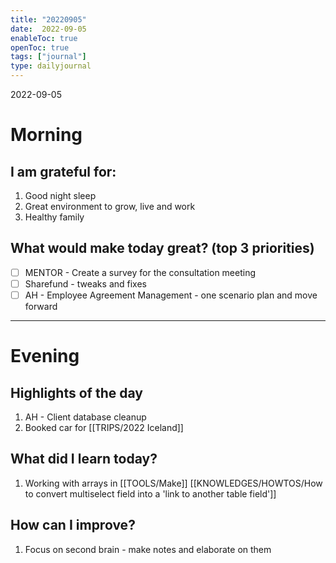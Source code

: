 ```yaml
---
title: "20220905"
date:  2022-09-05
enableToc: true
openToc: true
tags: ["journal"]
type: dailyjournal
---
```


 2022-09-05
# Morning
## I am grateful for:
1. Good night sleep 
2. Great environment to grow, live and work
3. Healthy family

## What would make today great? (top 3 priorities)
- [ ] MENTOR - Create a survey for the consultation meeting
- [ ] Sharefund - tweaks and fixes 
- [ ] AH - Employee Agreement Management - one scenario plan and move forward 

---
# Evening
## Highlights of the day
1.  AH - Client database cleanup
2. Booked car for [[TRIPS/2022 Iceland]] 

## What did I learn today?
1.  Working with arrays in [[TOOLS/Make]] [[KNOWLEDGES/HOWTOS/How to convert multiselect field into a 'link to another table field']]
## How can I improve?
1. Focus on second brain - make notes and elaborate on them
